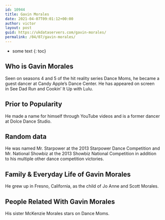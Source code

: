 ```yaml
---
id: 10944
title: Gavin Morales
date: 2021-04-07T09:01:12+00:00
author: victor
layout: post
guid: https://ukdataservers.com/gavin-morales/
permalink: /04/07/gavin-morales/
---
```


* some text
{: toc}


## Who is Gavin Morales



Seen on seasons 4 and 5 of the hit reality series Dance Moms, he became a guest dancer at Candy Apple&#8217;s Dance Center. He has appeared on screen in See Dad Run and Cookin&#8217; It Up with Lulu.

                
                
                
## Prior to Popularity



He made a name for himself through YouTube videos and is a former dancer at Dolce Dance Studio.

                
                
                
## Random data



He was named Mr. Starpower at the 2013 Starpower Dance Competition and Mr. National Showbiz at the 2013 Showbiz National Competition in addition to his multiple other dance competition victories.

                
                
                
## Family & Everyday Life of Gavin Morales



He grew up in Fresno, California, as the child of Jo Anne and Scott Morales.

                
                
                
## People Related With Gavin Morales



His sister McKenzie Morales stars on Dance Moms.

                
              
            
          
          
          